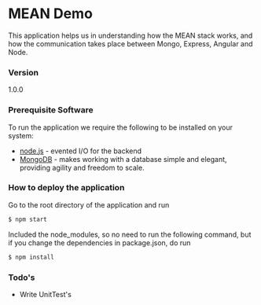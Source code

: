 # MEAN Demo

This application helps us in understanding how the MEAN stack works, and how the communication takes place between Mongo, Express, Angular and Node.


### Version
1.0.0

### Prerequisite Software

To run the application we require the following to be installed on your system:

* [node.js] - evented I/O for the backend
* [MongoDB] - makes working with a database simple and elegant, providing agility and freedom to scale.
    
### How to deploy the application

Go to the root directory of the application and run
```sh
$ npm start
```

Included the node_modules, so no need to run the following command, but if you change the dependencies in package.json, do run
```sh
$ npm install
```

### Todo's

 - Write UnitTest's


[node.js]:http://nodejs.org
[MongoDB]:https://www.mongodb.org/